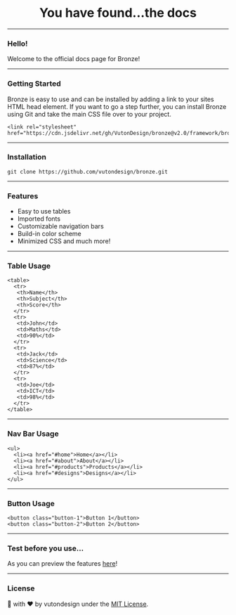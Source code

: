 <h1 align="center">You have found...the docs</h1>

---- 

### Hello!
Welcome to the official docs page for Bronze!

----

### Getting Started 
Bronze is easy to use and can be installed by adding a link to your sites HTML head element. If you want to go a step further, you can install Bronze using Git and take the main CSS file over to your project.
```
<link rel="stylesheet" href="https://cdn.jsdelivr.net/gh/VutonDesign/bronze@v2.0/framework/bronze.css"/>
```

----

### Installation
```
git clone https://github.com/vutondesign/bronze.git
```

----

### Features
- Easy to use tables 
- Imported fonts
- Customizable navigation bars
- Build-in color scheme 
- Minimized CSS
and much more!

----

### Table Usage
```
<table>
  <tr>
   <th>Name</th>
   <th>Subject</th>
   <th>Score</th>
  </tr>
  <tr>
   <td>John</td>
   <td>Maths</td>
   <td>90%</td>
  </tr>
  <tr>
   <td>Jack</td>
   <td>Science</td>
   <td>87%</td>
  </tr>
  <tr>
   <td>Joe</td>
   <td>ICT</td>
   <td>98%</td>
  </tr>
</table>
```

----

### Nav Bar Usage

```
<ul>
  <li><a href="#home">Home</a></li>
  <li><a href="#about">About</a></li>
  <li><a href="#products">Products</a></li>
  <li><a href="#designs">Designs</a></li>
</ul>
```

----

### Button Usage

```
<button class="button-1">Button 1</button>
<button class="button-2">Button 2</button>
```

----

### Test before you use... 
As you can preview the features [here](https://vutondesign.com/bronze/preview)!

----

### License 
🎨 with ❤️ by vutondesign under the [MIT License](http://vutondesign.com/mymit/).
